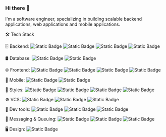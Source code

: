 ### Hi there 👋

I'm a software engineer, specializing in building scalable backend applications, web applications and mobile applications.

🛠  Tech Stack

🗄  Backend:  ![Static Badge](https://img.shields.io/badge/GoLang-black?logo=go) ![Static Badge](https://img.shields.io/badge/Express.js-black?logo=express) ![Static Badge](https://img.shields.io/badge/Nest.js-brown?logo=nestjs) ![Static Badge](https://img.shields.io/badge/Fastify-black?logo=fastify)

🛢  Database:  ![Static Badge](https://img.shields.io/badge/Mongo%20DB-green?logo=mongodb) ![Static Badge](https://img.shields.io/badge/Postgresql-white?logo=postgresql)

🌐  Frontend: ![Static Badge](https://img.shields.io/badge/React-blue?logo=react) ![Static Badge](https://img.shields.io/badge/Next.js-black?logo=next.js) ![Static Badge](https://img.shields.io/badge/Alpine.js-white?logo=alpine.js) ![Static Badge](https://img.shields.io/badge/Svelte-orange?logo=svelte)

📱  Mobile: ![Static Badge](https://img.shields.io/badge/React%20Native-darkblue?logo=react) ![Static Badge](https://img.shields.io/badge/Expo-black?logo=expo)

💄  Styles:  ![Static Badge](https://img.shields.io/badge/CSS-blue?logo=css) ![Static Badge](https://img.shields.io/badge/SASS-pink?logo=sass)
 ![Static Badge](https://img.shields.io/badge/TailwindCSS-blue?logo=tailwindcss) ![Static Badge](https://img.shields.io/badge/MUI-green?logo=mui)

⚙️  VCS:   ![Static Badge](https://img.shields.io/badge/Git-yellow?logo=git)
 ![Static Badge](https://img.shields.io/badge/GitHub-black?logo=GitHub) ![Static Badge](https://img.shields.io/badge/Bitbucket-blue?logo=Bitbucket)

🔧  Dev tools:  ![Static Badge](https://img.shields.io/badge/Nvim-darkblue?logo=neovim) ![Static Badge](https://img.shields.io/badge/Visual%20Studio%20Code-blue) ![Static Badge](https://img.shields.io/badge/Lazygit-black?logo=refinedgithub)

📩 Messaging & Queuing: ![Static Badge](https://img.shields.io/badge/Redis-orange?logo=redis) ![Static Badge](https://img.shields.io/badge/Kafka-231F20?logo=apachekafka) ![Static Badge](https://img.shields.io/badge/Rabbitmq-white?logo=rabbitmq)

🖥  Design:  ![Static Badge](https://img.shields.io/badge/Figma-purple?logo=Figma)
